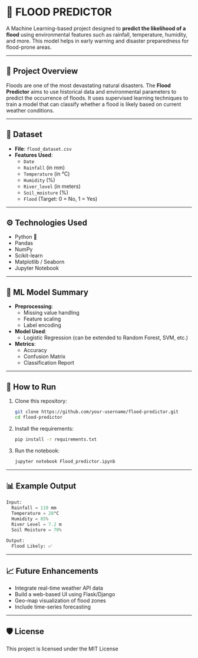 # 🌊 FLOOD PREDICTOR

A Machine Learning-based project designed to **predict the likelihood of a flood** using environmental features such as rainfall, temperature, humidity, and more. This model helps in early warning and disaster preparedness for flood-prone areas.

---

## 📌 Project Overview

Floods are one of the most devastating natural disasters. The **Flood Predictor** aims to use historical data and environmental parameters to predict the occurrence of floods. It uses supervised learning techniques to train a model that can classify whether a flood is likely based on current weather conditions.

---

## 📁 Dataset

- **File**: `flood_dataset.csv`
- **Features Used**:
  - `Date`
  - `Rainfall` (in mm)
  - `Temperature` (in °C)
  - `Humidity` (%)
  - `River_level` (in meters)
  - `Soil_moisture` (%)
  - `Flood` (Target: 0 = No, 1 = Yes)

---

## ⚙️ Technologies Used

- Python 🐍
- Pandas
- NumPy
- Scikit-learn
- Matplotlib / Seaborn
- Jupyter Notebook

---

## 🧠 ML Model Summary

- **Preprocessing**:
  - Missing value handling
  - Feature scaling
  - Label encoding
- **Model Used**:
  - Logistic Regression (can be extended to Random Forest, SVM, etc.)
- **Metrics**:
  - Accuracy
  - Confusion Matrix
  - Classification Report

---

## 🚀 How to Run

1. Clone this repository:
   ```bash
   git clone https://github.com/your-username/flood-predictor.git
   cd flood-predictor
   ```

2. Install the requirements:
   ```bash
   pip install -r requirements.txt
   ```

3. Run the notebook:
   ```bash
   jupyter notebook Flood_predictor.ipynb
   ```

---

## 📊 Example Output

```python
Input:
  Rainfall = 110 mm
  Temperature = 28°C
  Humidity = 85%
  River Level = 7.2 m
  Soil Moisture = 70%
  
Output:
  Flood Likely: ✅
```

---

## 📈 Future Enhancements

- Integrate real-time weather API data
- Build a web-based UI using Flask/Django
- Geo-map visualization of flood zones
- Include time-series forecasting

---

## 🛡️ License

This project is licensed under the MIT License 
